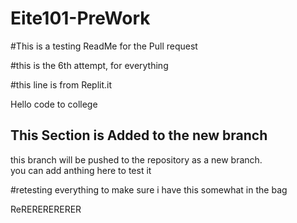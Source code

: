 # Eite101-PreWork

#This is a testing ReadMe for the Pull request 

#this is the 6th attempt, for everything

#this line is from Replit.it

Hello code to college

## This Section is Added to the new branch
this branch will be pushed to the repository as a new branch. <br/>
you can add anthing here to test it

#retesting everything to make sure i have this somewhat in the bag

ReRERERERERER
